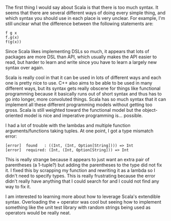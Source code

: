 The first thing I would say about Scala is that there is too much syntax. It
seems that there are several different ways of doing every simple thing, and
which syntax you should use in each place is very unclear. For example, I'm
still unclear what the difference between the following statements are:

    f g x
    f.g(x)
    f(g(x))

Since Scala likes implementing DSLs so much, it appears that lots of packages
are more DSL than API, which usually makes the API easier to read, but harder
to learn and write since you have to learn a largely new syntax over again.

Scala is really cool in that it can be used in lots of different ways and each
one is pretty nice to use. C++ also aims to be able to be used in many
different ways, but its syntax gets really obscene for things like functional
programming because it basically runs out of short syntax and thus has to go
into longer, more convoluted things. Scala has so much syntax that it can
implement all these different programming models without getting too gross.
Scala is still weighted toward the functional model but the object-oriented
model is nice and imperative programming is... possible.

I had a lot of trouble with the lambdas and multiple function
arguments/functions taking tuples. At one point, I got a type mismatch error:

    [error]  found   : ((Int, (Int, Option[String]))) => Int
    [error]  required: (Int, (Int, Option[String])) => Int

This is really strange because it appears to just want an extra pair of
parentheses (a 1-tuple?) but adding the parentheses to the type did not fix it.
I fixed this by scrapping my function and rewriting it as a lambda so I didn't
need to specify types. This is really frustrating because the error didn't
really have anything that I could search for and I could not find any way to
fix it.

I am interested to learning more about how to leverage Scala's extendible
syntax. Overloading the + operator was cool but seeing how to implement
something like the unit test library with random strings being used as
operators would be really neat.
